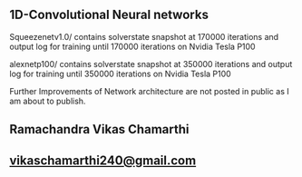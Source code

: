 1D-Convolutional Neural networks
--------------------------------

Squeezenetv1.0/ contains solverstate snapshot at 170000 iterations and output log for training until 170000 iterations on Nvidia Tesla P100

alexnetp100/ contains solverstate snapshot at 350000 iterations and output log for training until 350000 iterations on Nvidia Tesla P100

Further Improvements of Network architecture are not posted in public as I am about to publish.


Ramachandra Vikas Chamarthi
---------------------------
vikaschamarthi240@gmail.com
---------------------------
